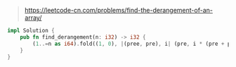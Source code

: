 > https://leetcode-cn.com/problems/find-the-derangement-of-an-array/

``` rust
impl Solution {
    pub fn find_derangement(n: i32) -> i32 {
        (1..=n as i64).fold((1, 0), |(pree, pre), i| (pre, i * (pre + pree) % 1000000007)).0 as i32
    }
}
```